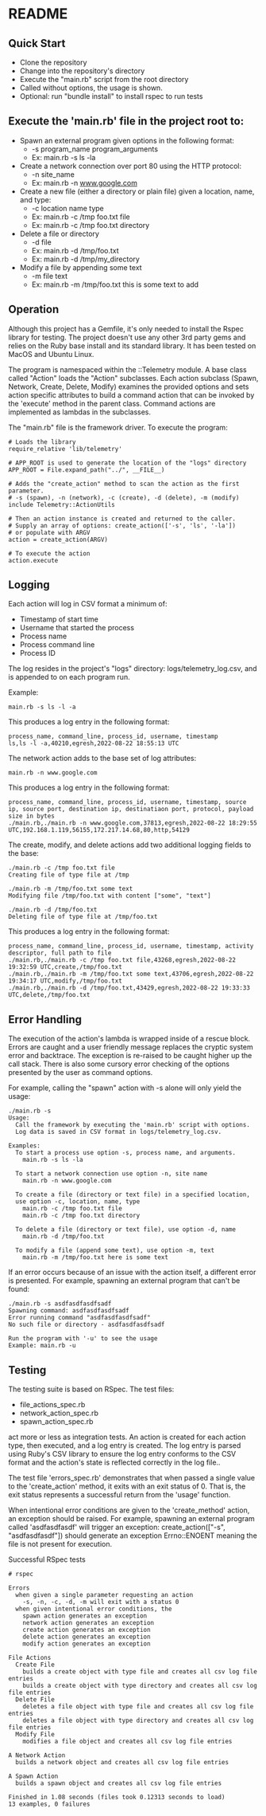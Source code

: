 # README

## Quick Start
* Clone the repository
* Change into the repository's directory
* Execute the "main.rb" script from the root directory
* Called without options, the usage is shown.
* Optional: run "bundle install" to install rspec to run tests

## Execute the 'main.rb' file in the project root to:

* Spawn an external program given options in the following format:
  * -s program_name program_arguments
  * Ex: main.rb -s ls -la
* Create a network connection over port 80 using the HTTP protocol:
  * -n site_name
  * Ex: main.rb -n www.google.com
* Create a new file (either a directory or plain file) given a location, name, and type:
  * -c location name type
  * Ex: main.rb -c /tmp foo.txt file
  * Ex: main.rb -c /tmp foo.txt directory
* Delete a file or directory
  * -d file
  * Ex: main.rb -d /tmp/foo.txt
  * Ex: main.rb -d /tmp/my_directory
* Modify a file by appending some text
  * -m file text
  * Ex: main.rb -m /tmp/foo.txt this is some text to add

## Operation

Although this project has a Gemfile, it's only needed to install the Rspec library for testing. The project doesn't use any other 3rd party gems and relies on the Ruby base install and its standard library. It has been tested on MacOS and Ubuntu Linux.

The program is namespaced within the ::Telemetry module. A base class called "Action" loads the "Action" subclasses. Each action subclass (Spawn, Network, Create, Delete, Modify) examines the provided options and sets action specific attributes to build a command action that can be invoked by the 'execute' method in the parent class. Command actions are implemented as lambdas in the subclasses.

The "main.rb" file is the framework driver. To execute the program:
```
# Loads the library
require_relative 'lib/telemetry'

# APP_ROOT is used to generate the location of the "logs" directory
APP_ROOT = File.expand_path("../", __FILE__)

# Adds the "create_action" method to scan the action as the first parameter.
# -s (spawn), -n (network), -c (create), -d (delete), -m (modify)
include Telemetry::ActionUtils

# Then an action instance is created and returned to the caller.
# Supply an array of options: create_action(['-s', 'ls', '-la'])
# or populate with ARGV
action = create_action(ARGV)

# To execute the action
action.execute
```

## Logging

Each action will log in CSV format a minimum of:

* Timestamp of start time
* Username that started the process
* Process name
* Process command line
* Process ID

The log resides in the project's "logs" directory: logs/telemetry_log.csv, and is appended to on each program run.

Example:

```
main.rb -s ls -l -a
```
This produces a log entry in the following format:

```
process_name, command_line, process_id, username, timestamp
ls,ls -l -a,40210,egresh,2022-08-22 18:55:13 UTC
```

The network action adds to the base set of log attributes:

```
main.rb -n www.google.com
```

This produces a log entry in the following format:

```
process_name, command_line, process_id, username, timestamp, source ip, source port, destination ip, destinatiaon port, protocol, payload size in bytes
./main.rb,./main.rb -n www.google.com,37813,egresh,2022-08-22 18:29:55 UTC,192.168.1.119,56155,172.217.14.68,80,http,54129
```

The create, modify, and delete actions add two additional logging fields to the base:

```
./main.rb -c /tmp foo.txt file
Creating file of type file at /tmp

./main.rb -m /tmp/foo.txt some text
Modifying file /tmp/foo.txt with content ["some", "text"]

./main.rb -d /tmp/foo.txt
Deleting file of type file at /tmp/foo.txt
```

This produces a log entry in the following format:

```
process_name, command_line, process_id, username, timestamp, activity descriptor, full path to file
./main.rb,./main.rb -c /tmp foo.txt file,43268,egresh,2022-08-22 19:32:59 UTC,create,/tmp/foo.txt
./main.rb,./main.rb -m /tmp/foo.txt some text,43706,egresh,2022-08-22 19:34:17 UTC,modify,/tmp/foo.txt
./main.rb,./main.rb -d /tmp/foo.txt,43429,egresh,2022-08-22 19:33:33 UTC,delete,/tmp/foo.txt
```

## Error Handling

The execution of the action's lambda is wrapped inside of a rescue block. Errors are caught and a user friendly message replaces the cryptic system error and backtrace. The exception is re-raised to be caught higher up the call stack. There is also some cursory error checking of the options presented by the user as command options.

For example, calling the "spawn" action with -s alone will only yield the usage:

```
./main.rb -s
Usage:
  Call the framework by executing the 'main.rb' script with options.
  Log data is saved in CSV format in logs/telemetry_log.csv.

Examples:
  To start a process use option -s, process name, and arguments.
    main.rb -s ls -la

  To start a network connection use option -n, site name
    main.rb -n www.google.com

  To create a file (directory or text file) in a specified location,
  use option -c, location, name, type
    main.rb -c /tmp foo.txt file
    main.rb -c /tmp foo.txt directory

  To delete a file (directory or text file), use option -d, name
    main.rb -d /tmp/foo.txt

  To modify a file (append some text), use option -m, text
    main.rb -m /tmp/foo.txt here is some text
```

If an error occurs because of an issue with the action itself, a different error is presented. For example, spawning an external program that can't be found:

```
./main.rb -s asdfasdfasdfsadf
Spawning command: asdfasdfasdfsadf
Error running command "asdfasdfasdfsadf"
No such file or directory - asdfasdfasdfsadf

Run the program with '-u' to see the usage
Example: main.rb -u
```

## Testing

The testing suite is based on RSpec. The test files:

* file_actions_spec.rb
* network_action_spec.rb
* spawn_action_spec.rb

act more or less as integration tests. An action is created for each action type, then executed, and a log entry is created. The log entry is parsed using Ruby's CSV library to ensure the log entry conforms to the CSV format and the action's state is reflected correctly in the log file..

The test file 'errors_spec.rb' demonstrates that when passed a single value to the 'create_action' method, it exits with an exit status of 0. That is, the exit status represents a successful return from the 'usage' function.

When intentional error conditions are given to the 'create_method' action, an exception should be raised. For example, spawning an external program called 'asdfasdfasdf' will trigger an exception: create_action(["-s", "asdfasdfasdf"]) should generate an exception Errno::ENOENT meaning the file is not present for execution.

Successful RSpec tests

```
# rspec

Errors
  when given a single parameter requesting an action
    -s, -n, -c, -d, -m will exit with a status 0
  when given intentional error conditions, the
    spawn action generates an exception
    network action generates an exception
    create action generates an exception
    delete action generates an exception
    modify action generates an exception

File Actions
  Create File
    builds a create object with type file and creates all csv log file entries
    builds a create object with type directory and creates all csv log file entries
  Delete File
    deletes a file object with type file and creates all csv log file entries
    deletes a file object with type directory and creates all csv log file entries
  Modify File
    modifies a file object and creates all csv log file entries

A Network Action
  builds a network object and creates all csv log file entries

A Spawn Action
  builds a spawn object and creates all csv log file entries

Finished in 1.08 seconds (files took 0.12313 seconds to load)
13 examples, 0 failures
```
